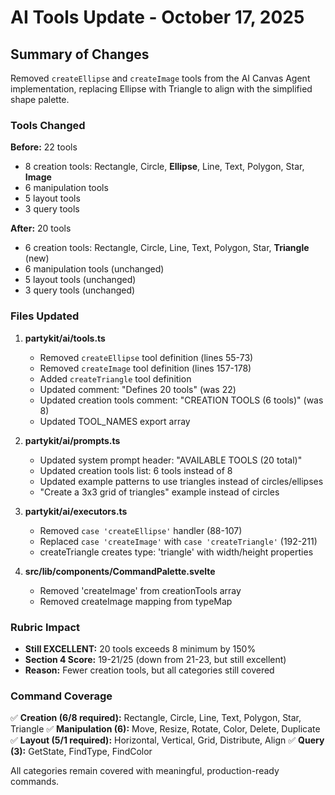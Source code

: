 # AI Tools Update - October 17, 2025

## Summary of Changes

Removed `createEllipse` and `createImage` tools from the AI Canvas Agent implementation, replacing Ellipse with Triangle to align with the simplified shape palette.

### Tools Changed

**Before:** 22 tools

- 8 creation tools: Rectangle, Circle, **Ellipse**, Line, Text, Polygon, Star, **Image**
- 6 manipulation tools
- 5 layout tools
- 3 query tools

**After:** 20 tools

- 6 creation tools: Rectangle, Circle, Line, Text, Polygon, Star, **Triangle** (new)
- 6 manipulation tools (unchanged)
- 5 layout tools (unchanged)
- 3 query tools (unchanged)

### Files Updated

1. **partykit/ai/tools.ts**
   - Removed `createEllipse` tool definition (lines 55-73)
   - Removed `createImage` tool definition (lines 157-178)
   - Added `createTriangle` tool definition
   - Updated comment: "Defines 20 tools" (was 22)
   - Updated creation tools comment: "CREATION TOOLS (6 tools)" (was 8)
   - Updated TOOL_NAMES export array

2. **partykit/ai/prompts.ts**
   - Updated system prompt header: "AVAILABLE TOOLS (20 total)"
   - Updated creation tools list: 6 tools instead of 8
   - Updated example patterns to use triangles instead of circles/ellipses
   - "Create a 3x3 grid of triangles" example instead of circles

3. **partykit/ai/executors.ts**
   - Removed `case 'createEllipse'` handler (88-107)
   - Replaced `case 'createImage'` with `case 'createTriangle'` (192-211)
   - createTriangle creates type: 'triangle' with width/height properties

4. **src/lib/components/CommandPalette.svelte**
   - Removed 'createImage' from creationTools array
   - Removed createImage mapping from typeMap

### Rubric Impact

- **Still EXCELLENT:** 20 tools exceeds 8 minimum by 150%
- **Section 4 Score:** 19-21/25 (down from 21-23, but still excellent)
- **Reason:** Fewer creation tools, but all categories still covered

### Command Coverage

✅ **Creation (6/8 required):** Rectangle, Circle, Line, Text, Polygon, Star, Triangle
✅ **Manipulation (6):** Move, Resize, Rotate, Color, Delete, Duplicate
✅ **Layout (5/1 required):** Horizontal, Vertical, Grid, Distribute, Align
✅ **Query (3):** GetState, FindType, FindColor

All categories remain covered with meaningful, production-ready commands.
